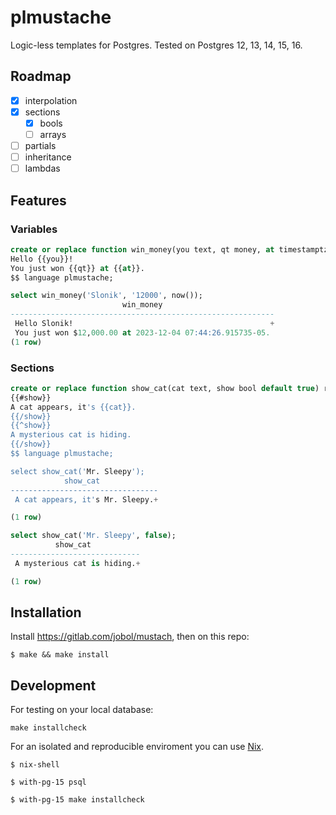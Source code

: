 # plmustache

Logic-less templates for Postgres. Tested on Postgres 12, 13, 14, 15, 16.

## Roadmap

- [x] interpolation
- [x] sections
  - [x] bools
  - [ ] arrays
- [ ] partials
- [ ] inheritance
- [ ] lambdas

## Features

### Variables

```sql
create or replace function win_money(you text, qt money, at timestamptz) returns text as $$
Hello {{you}}!
You just won {{qt}} at {{at}}.
$$ language plmustache;

select win_money('Slonik', '12000', now());
                         win_money
-----------------------------------------------------------
 Hello Slonik!                                            +
 You just won $12,000.00 at 2023-12-04 07:44:26.915735-05.
(1 row)
```

### Sections

```sql
create or replace function show_cat(cat text, show bool default true) returns text as $$
{{#show}}
A cat appears, it's {{cat}}.
{{/show}}
{{^show}}
A mysterious cat is hiding.
{{/show}}
$$ language plmustache;

select show_cat('Mr. Sleepy');
            show_cat
---------------------------------
 A cat appears, it's Mr. Sleepy.+

(1 row)

select show_cat('Mr. Sleepy', false);
          show_cat
-----------------------------
 A mysterious cat is hiding.+

(1 row)
```

## Installation

Install https://gitlab.com/jobol/mustach, then on this repo:

```
$ make && make install
```

## Development

For testing on your local database:

```
make installcheck
```

For an isolated and reproducible enviroment you can use [Nix](https://nixos.org/download.html).

```
$ nix-shell

$ with-pg-15 psql

$ with-pg-15 make installcheck
```
